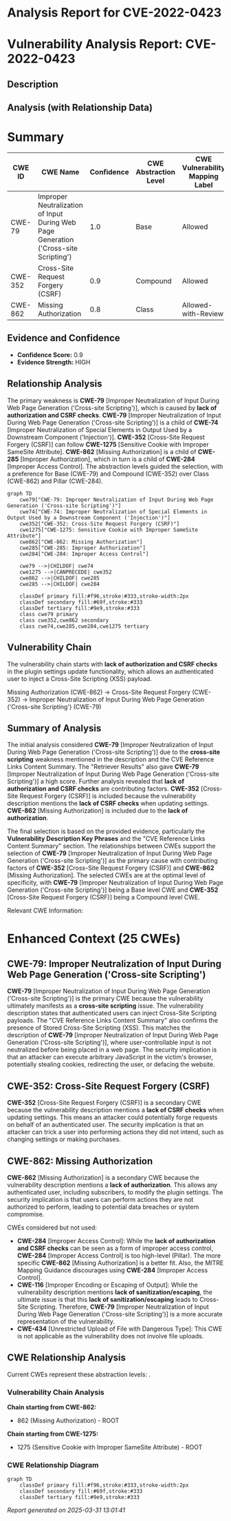 # Analysis Report for CVE-2022-0423

# Vulnerability Analysis Report: CVE-2022-0423

## Description



## Analysis (with Relationship Data)

# Summary
| CWE ID | CWE Name | Confidence | CWE Abstraction Level | CWE Vulnerability Mapping Label | CWE-Vulnerability Mapping Notes |
|---|---|---|---|---|---|
| CWE-79 | Improper Neutralization of Input During Web Page Generation ('Cross-site Scripting') | 1.0 | Base | Allowed | Primary CWE |
| CWE-352 | Cross-Site Request Forgery (CSRF) | 0.9 | Compound | Allowed | Secondary Candidate |
| CWE-862 | Missing Authorization | 0.8 | Class | Allowed-with-Review | Secondary Candidate |

## Evidence and Confidence

*   **Confidence Score:** 0.9
*   **Evidence Strength:** HIGH

## Relationship Analysis
The primary weakness is **CWE-79** [Improper Neutralization of Input During Web Page Generation ('Cross-site Scripting')], which is caused by **lack of authorization and CSRF checks**. **CWE-79** [Improper Neutralization of Input During Web Page Generation ('Cross-site Scripting')] is a child of **CWE-74** [Improper Neutralization of Special Elements in Output Used by a Downstream Component ('Injection')]. **CWE-352** [Cross-Site Request Forgery (CSRF)] can follow **CWE-1275** [Sensitive Cookie with Improper SameSite Attribute]. **CWE-862** [Missing Authorization] is a child of **CWE-285** [Improper Authorization], which in turn is a child of **CWE-284** [Improper Access Control]. The abstraction levels guided the selection, with a preference for Base (CWE-79) and Compound (CWE-352) over Class (CWE-862) and Pillar (CWE-284).

```mermaid
graph TD
    cwe79["CWE-79: Improper Neutralization of Input During Web Page Generation ('Cross-site Scripting')"]
    cwe74["CWE-74: Improper Neutralization of Special Elements in Output Used by a Downstream Component ('Injection')"]
    cwe352["CWE-352: Cross-Site Request Forgery (CSRF)"]
    cwe1275["CWE-1275: Sensitive Cookie with Improper SameSite Attribute"]
    cwe862["CWE-862: Missing Authorization"]
    cwe285["CWE-285: Improper Authorization"]
    cwe284["CWE-284: Improper Access Control"]
    
    cwe79 -->|CHILDOF| cwe74
    cwe1275 -->|CANPRECEDE| cwe352
    cwe862 -->|CHILDOF| cwe285
    cwe285 -->|CHILDOF| cwe284

    classDef primary fill:#f96,stroke:#333,stroke-width:2px
    classDef secondary fill:#69f,stroke:#333
    classDef tertiary fill:#9e9,stroke:#333
    class cwe79 primary
    class cwe352,cwe862 secondary
    class cwe74,cwe285,cwe284,cwe1275 tertiary
```

## Vulnerability Chain
The vulnerability chain starts with **lack of authorization and CSRF checks** in the plugin settings update functionality, which allows an authenticated user to inject a Cross-Site Scripting (XSS) payload.

Missing Authorization (CWE-862) -> Cross-Site Request Forgery (CWE-352) -> Improper Neutralization of Input During Web Page Generation ('Cross-site Scripting') (CWE-79)

## Summary of Analysis
The initial analysis considered **CWE-79** [Improper Neutralization of Input During Web Page Generation ('Cross-site Scripting')] due to the **cross-site scripting** weakness mentioned in the description and the CVE Reference Links Content Summary. The "Retriever Results" also gave **CWE-79** [Improper Neutralization of Input During Web Page Generation ('Cross-site Scripting')] a high score. Further analysis revealed that **lack of authorization and CSRF checks** are contributing factors. **CWE-352** [Cross-Site Request Forgery (CSRF)] is included because the vulnerability description mentions the **lack of CSRF checks** when updating settings. **CWE-862** [Missing Authorization] is included due to the **lack of authorization**.

The final selection is based on the provided evidence, particularly the **Vulnerability Description Key Phrases** and the "CVE Reference Links Content Summary" section. The relationships between CWEs support the selection of **CWE-79** [Improper Neutralization of Input During Web Page Generation ('Cross-site Scripting')] as the primary cause with contributing factors of **CWE-352** [Cross-Site Request Forgery (CSRF)] and **CWE-862** [Missing Authorization]. The selected CWEs are at the optimal level of specificity, with **CWE-79** [Improper Neutralization of Input During Web Page Generation ('Cross-site Scripting')] being a Base level CWE and **CWE-352** [Cross-Site Request Forgery (CSRF)] being a Compound level CWE.

Relevant CWE Information:

# Enhanced Context (25 CWEs)

## CWE-79: Improper Neutralization of Input During Web Page Generation ('Cross-site Scripting')
**CWE-79** [Improper Neutralization of Input During Web Page Generation ('Cross-site Scripting')] is the primary CWE because the vulnerability ultimately manifests as a **cross-site scripting** issue. The vulnerability description states that authenticated users can inject Cross-Site Scripting payloads. The "CVE Reference Links Content Summary" also confirms the presence of Stored Cross-Site Scripting (XSS). This matches the description of **CWE-79** [Improper Neutralization of Input During Web Page Generation ('Cross-site Scripting')], where user-controllable input is not neutralized before being placed in a web page.
The security implication is that an attacker can execute arbitrary JavaScript in the victim's browser, potentially stealing cookies, redirecting the user, or defacing the website.

## CWE-352: Cross-Site Request Forgery (CSRF)
**CWE-352** [Cross-Site Request Forgery (CSRF)] is a secondary CWE because the vulnerability description mentions a **lack of CSRF checks** when updating settings. This means an attacker could potentially forge requests on behalf of an authenticated user.
The security implication is that an attacker can trick a user into performing actions they did not intend, such as changing settings or making purchases.

## CWE-862: Missing Authorization
**CWE-862** [Missing Authorization] is a secondary CWE because the vulnerability description mentions a **lack of authorization**. This allows any authenticated user, including subscribers, to modify the plugin settings.
The security implication is that users can perform actions they are not authorized to perform, leading to potential data breaches or system compromise.

CWEs considered but not used:

- **CWE-284** [Improper Access Control]: While the **lack of authorization and CSRF checks** can be seen as a form of improper access control, **CWE-284** [Improper Access Control] is too high-level (Pillar). The more specific **CWE-862** [Missing Authorization] is a better fit. Also, the MITRE Mapping Guidance discourages using **CWE-284** [Improper Access Control].
- **CWE-116** [Improper Encoding or Escaping of Output]: While the vulnerability description mentions **lack of sanitization/escaping**, the ultimate issue is that this **lack of sanitization/escaping** leads to Cross-Site Scripting. Therefore, **CWE-79** [Improper Neutralization of Input During Web Page Generation ('Cross-site Scripting')] is a more accurate representation of the vulnerability.
- **CWE-434** [Unrestricted Upload of File with Dangerous Type]: This CWE is not applicable as the vulnerability does not involve file uploads.


## CWE Relationship Analysis

Current CWEs represent these abstraction levels: .


### Vulnerability Chain Analysis

**Chain starting from CWE-862:**
- 862 (Missing Authorization) - ROOT


**Chain starting from CWE-1275:**
- 1275 (Sensitive Cookie with Improper SameSite Attribute) - ROOT



### CWE Relationship Diagram

```mermaid
graph TD
    classDef primary fill:#f96,stroke:#333,stroke-width:2px
    classDef secondary fill:#69f,stroke:#333
    classDef tertiary fill:#9e9,stroke:#333
```



*Report generated on 2025-03-31 13:01:41*
